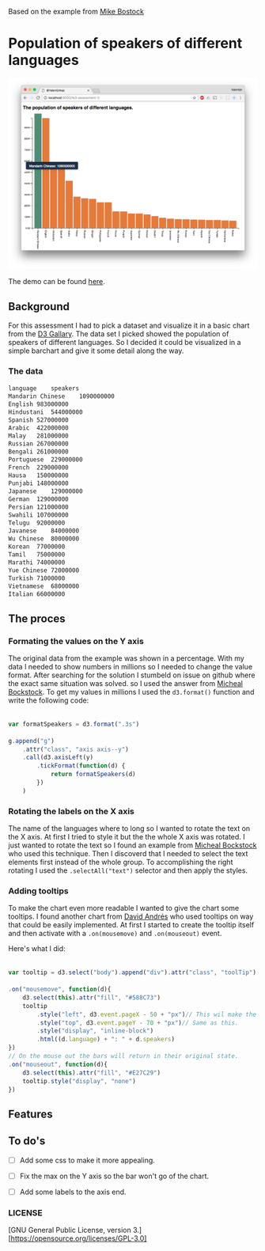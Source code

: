 Based on the example from [Mike Bostock](https://bl.ocks.org/mbostock/3885304)

# Population of speakers of different languages

![Banner](preview.png)

The demo can be found [here](https://valentijnkap.github.io/fe3-assessment-1/).


## Background
For this assessment I had to pick a dataset and visualize it in a basic chart from the [D3 Gallary](https://github.com/d3/d3/wiki/Gallery#basic-charts). The data set I picked showed the population of speakers of different languages. So I decided it could be visualized in a simple barchart and give it some detail along the way.

### The data

```
language	speakers
Mandarin Chinese	1090000000
English	983000000
Hindustani	544000000
Spanish	527000000
Arabic	422000000
Malay	281000000
Russian	267000000
Bengali	261000000
Portuguese	229000000
French	229000000
Hausa	150000000
Punjabi	148000000
Japanese	129000000
German	129000000
Persian	121000000
Swahili	107000000
Telugu	92000000
Javanese	84000000
Wu Chinese	80000000
Korean	77000000
Tamil	75000000
Marathi	74000000
Yue Chinese	72000000
Turkish	71000000
Vietnamese	68000000
Italian	66000000
```

## The proces

### Formating the values on the Y axis
The original data from the example was shown in a percentage. With my data I needed to show numbers in millions so I needed to change the value format. After searching for the solution I stumbeld on issue on github where the exact same situation was solved. so I used the answer from [Micheal Bockstock](https://github.com/d3/d3/issues/2241). To get my values in millions I used the `d3.format()` function and write the following code:

```javascript

var formatSpeakers = d3.format(".3s")

g.append("g")
	.attr("class", "axis axis--y")
	.call(d3.axisLeft(y)
		.tickFormat(function(d) { 
			return formatSpeakers(d)
		})
	)
```

### Rotating the labels on the X axis
The name of the languages where to long so I wanted to rotate the text on the X axis. At first I tried to style it but the the whole X axis was rotated. I just wanted to rotate the text so I found an example from [Micheal Bockstock](https://bl.ocks.org/mbostock/4403522) who used this technique. Then I discoverd that I needed to select the text elements first instead of the whole group. To accomplishing the right rotating I used the `.selectAll("text")` selector and then apply the styles.


### Adding tooltips
To make the chart even more readable I wanted to give the chart some tooltips. I found another chart from [David Andrés](https://bl.ocks.org/ayala-usma/d2f3b89c84e4ed66e22d02affcdcab73) who used tooltips on way that could be easily implemented. At first I started to create the tooltip itself and then activate with a `.on(mousemove)` and `.on(mouseout)` event.

Here's what I did:

```javascript

var tooltip = d3.select("body").append("div").attr("class", "toolTip")

.on("mousemove", function(d){
	d3.select(this).attr("fill", "#588C73")
	tooltip
		.style("left", d3.event.pageX - 50 + "px")// This wil make the mouse as starting point for the tooltip.
		.style("top", d3.event.pageY - 70 + "px")// Same as this.
		.style("display", "inline-block")
		.html((d.language) + ": " + d.speakers)
})
// On the mouse out the bars will return in their original state.
.on("mouseout", function(d){
	d3.select(this).attr("fill", "#E27C29") 
	tooltip.style("display", "none")
})

```


## Features


## To do's
- [ ] Add some css to make it more appealing.
- [ ] Fix the max on the Y axis so the bar won't go of the chart.
- [ ] Add some labels to the axis end.


### LICENSE

[GNU General Public License, version 3.][https://opensource.org/licenses/GPL-3.0]